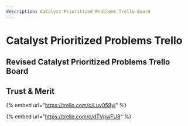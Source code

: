 ```yaml
---
description: Catalyst Prioritized Problems Trello Board
---
```


# Catalyst Prioritized Problems Trello

## Revised Catalyst Prioritized Problems Trello Board

## Trust & Merit

{% embed url="https://trello.com/c/Luv059yi" %}

{% embed url="https://trello.com/c/dTVpwFU8" %}



